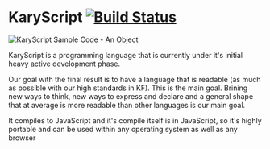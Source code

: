 
# KaryScript [![Build Status](https://travis-ci.org/karyfoundation/karyscript.svg?branch=master)](https://travis-ci.org/karyfoundation/karyscript)

![KaryScript Sample Code - An Object](https://cloud.githubusercontent.com/assets/2157285/23722215/dcf199f6-0459-11e7-95bc-ca3ce17bac09.png)

KaryScript is a programming language that is currently under it's initial heavy active development phase. 

Our goal with the final result is to have a language that is readable (as much as possible with our high standards in KF). This is the main goal. Brining new ways to think, new ways to express and declare and a general shape that at average is more readable than other languages is our main goal.

It compiles to JavaScript and it's compile itself is in JavaScript, so it's highly portable and can be used within any operating system as well as any browser